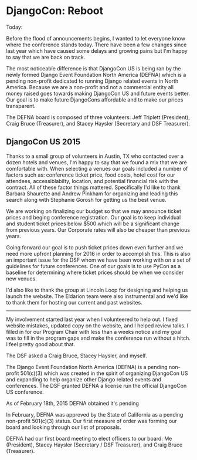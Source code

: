 
# DjangoCon: Reboot

Today:

Before the flood of announcements begins, I wanted to let everyone know where the conference stands today. There have been a few changes since last year which have caused some delays and growing pains but I'm happy to say that we are back on track.

The most noticeable difference is that DjangoCon US is being ran by the newly formed Django Event Foundation North America (DEFNA) which is a pending non-profit dedicated to running Django related events in North America. Because we are a non-profit and not a commercial entity all money raised goes towards making DjangoCon US and future events better. Our goal is to make future DjangoCons affordable and to make our prices transparent. 

The DEFNA board is composed of three volunteers: Jeff Triplett (President), Craig Bruce (Treasurer), and Stacey Haysler (Secretary and DSF Treasurer).

## DjangoCon US 2015

Thanks to a small group of volunteers in Austin, TX who contacted over a dozen hotels and venues, I'm happy to say that we found a mix that we are comfortable with. When selecting a venues our goals included a number of factors such as: conference ticket price, food costs, hotel cost for our attendees, accessiblabilty, location, and potential financial risk with the contract. All of these factor things mattered. Specifically I'd like to thank Barbara Shaurette and Andrew Pinkham for organizing and leading this search along with Stephanie Gorosh for getting us the best venue. 

We are working on finalizing our budget so that we may announce ticket prices and beging conference registration. Our goal is to keep individual and student ticket prices below $500 which will be a significant change from previous years. Our Corporate rates will also be cheaper than previous years.

Going forward our goal is to push ticket prices down even further and we need more upfront planning for 2016 in order to accomplish this. This is also an important issue for the DSF whom we have been working with on a set of guidelines for future conferences. One of our goals is to use PyCon as a baseline for determining where ticket prices should be when we consider new venues.


I'd also like to thank the group at Lincoln Loop for designing and helping us launch the website. The Eldarion team were also instrumental and we'd like to thank them for hosting our current and past websites.



----

My involvement started last year when I volunteered to help out. I fixed website mistakes, updated copy on the website, and I helped review talks. I filled in for our Program Chair with less than a weeks notice and my goal was to fill in the program gaps and make the conference run without a hitch. I feel pretty good about that.

The DSF asked a Craig Bruce, Stacey Haysler, and myself.

The Django Event Foundation North America (DEFNA) is a pending non-profit 501(c)(3) which was created in the spirit of organizing DjangoCon US and expanding to help organize other Django related events and conferences. The DSF granted DEFNA a license run the official DjangoCon US conference.

As of February 18th, 2015 DEFNA obtained it's pending 

In February, DEFNA was approved by the State of California as a pending non-profit 501(c)(3) status. Our first measure of order was forming our board and looking through our list of proposals.

DEFNA had our first board meeting to elect officers to our board: Me (President), Stacey Haysler (Secretary / DSF Treasurer), and Craig Bruce (Treasurer).
